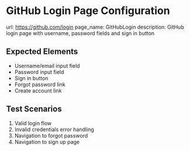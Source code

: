 # GitHub Login Page Configuration

url: https://github.com/login
page_name: GitHubLogin
description: GitHub login page with username, password fields and sign in button

## Expected Elements
- Username/email input field
- Password input field
- Sign in button
- Forgot password link
- Create account link

## Test Scenarios
1. Valid login flow
2. Invalid credentials error handling
3. Navigation to forgot password
4. Navigation to sign up page